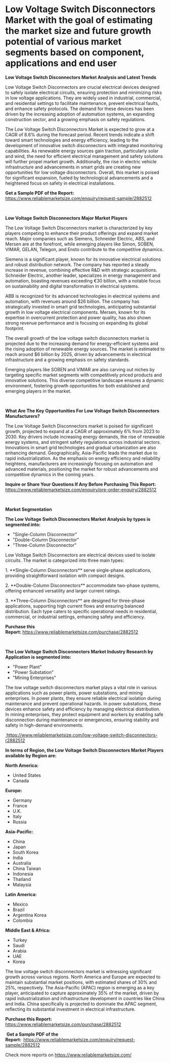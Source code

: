<p><h1>Low Voltage Switch Disconnectors Market with the goal of estimating the market size and future growth potential of various market segments based on component, applications and end user</h1></p><p><strong>Low Voltage Switch Disconnectors Market Analysis and Latest Trends</strong></p>
<p><p>Low Voltage Switch Disconnectors are crucial electrical devices designed to safely isolate electrical circuits, ensuring protection and minimizing risks in low voltage applications. They are widely used in industrial, commercial, and residential settings to facilitate maintenance, prevent electrical faults, and enhance safety protocols. The demand for these devices has been driven by the increasing adoption of automation systems, an expanding construction sector, and a growing emphasis on safety regulations.</p><p>The Low Voltage Switch Disconnectors Market is expected to grow at a CAGR of 8.6% during the forecast period. Recent trends indicate a shift toward smart technologies and energy efficiency, leading to the development of innovative switch disconnectors with integrated monitoring capabilities. As renewable energy sources gain traction, particularly solar and wind, the need for efficient electrical management and safety solutions will further propel market growth. Additionally, the rise in electric vehicle infrastructure and advancements in smart grids are creating new opportunities for low voltage disconnectors. Overall, this market is poised for significant expansion, fueled by technological advancements and a heightened focus on safety in electrical installations.</p></p>
<p><strong>Get a Sample PDF of the Report:&nbsp;</strong> <a href="https://www.reliablemarketsize.com/enquiry/request-sample/2882512?utm_campaign=3176&utm_medium=2&utm_source=Github&utm_content=ia&utm_term=13032025&utm_id=low-voltage-switch-disconnectors">https://www.reliablemarketsize.com/enquiry/request-sample/2882512</a></p>
<p>&nbsp;</p>
<p><strong>Low Voltage Switch Disconnectors Major Market Players</strong></p>
<p><p>The Low Voltage Switch Disconnectors market is characterized by key players competing to enhance their product offerings and expand market reach. Major companies such as Siemens, Schneider Electric, ABS, and Mersen are at the forefront, while emerging players like Simon, SOBEN, VIMAR, GELAN, Telegon, and Ensto contribute to the competitive dynamics.</p><p>Siemens is a significant player, known for its innovative electrical solutions and robust distribution network. The company has reported a steady increase in revenue, combining effective R&D with strategic acquisitions. Schneider Electric, another leader, specializes in energy management and automation, boasting revenues exceeding €30 billion, with a notable focus on sustainability and digital transformation in electrical systems.</p><p>ABB is recognized for its advanced technologies in electrical systems and automation, with revenues around $26 billion. The company has strategically invested in smart grid technologies, anticipating substantial growth in low voltage electrical components. Mersen, known for its expertise in overcurrent protection and power quality, has also shown strong revenue performance and is focusing on expanding its global footprint.</p><p>The overall growth of the low voltage switch disconnectors market is projected due to the increasing demand for energy-efficient systems and the rising adoption of renewable energy sources. The market is estimated to reach around $6 billion by 2025, driven by advancements in electrical infrastructure and a growing emphasis on safety standards.</p><p>Emerging players like SOBEN and VIMAR are also carving out niches by targeting specific market segments with competitively priced products and innovative solutions. This diverse competitive landscape ensures a dynamic environment, fostering growth opportunities for both established and emerging players in the market.</p></p>
<p>&nbsp;</p>
<p><strong>What Are The Key Opportunities For Low Voltage Switch Disconnectors Manufacturers?</strong></p>
<p><p>The Low Voltage Switch Disconnectors market is poised for significant growth, projected to expand at a CAGR of approximately 6% from 2023 to 2030. Key drivers include increasing energy demands, the rise of renewable energy systems, and stringent safety regulations across industrial sectors. Innovations in smart grid technologies and gradual urbanization are also enhancing demand. Geographically, Asia-Pacific leads the market due to rapid industrialization. As the emphasis on energy efficiency and reliability heightens, manufacturers are increasingly focusing on automation and advanced materials, positioning the market for robust advancements and competitive dynamics in the coming years.</p></p>
<p><strong>Inquire or Share Your Questions If Any Before Purchasing This Report:</strong> <a href="https://www.reliablemarketsize.com/enquiry/pre-order-enquiry/2882512?utm_campaign=3176&utm_medium=2&utm_source=Github&utm_content=ia&utm_term=13032025&utm_id=low-voltage-switch-disconnectors">https://www.reliablemarketsize.com/enquiry/pre-order-enquiry/2882512</a></p>
<p>&nbsp;</p>
<p><strong>Market Segmentation</strong></p>
<p><strong>The Low Voltage Switch Disconnectors Market Analysis by types is segmented into:</strong></p>
<p><ul><li>"Single-Column Disconnector"</li><li>"Double-Column Disconnector"</li><li>"Three-Column Disconnector"</li></ul></p>
<p><p>Low Voltage Switch Disconnectors are electrical devices used to isolate circuits. The market is categorized into three main types: </p><p>1. **Single-Column Disconnectors** serve single-phase applications, providing straightforward isolation with compact designs. </p><p>2. **Double-Column Disconnectors** accommodate two-phase systems, offering enhanced versatility and larger current ratings. </p><p>3. **Three-Column Disconnectors** are designed for three-phase applications, supporting high current flows and ensuring balanced distribution. Each type caters to specific operational needs in residential, commercial, or industrial settings, enhancing safety and efficiency.</p></p>
<p><strong>Purchase this Report:&nbsp;</strong><a href="https://www.reliablemarketsize.com/purchase/2882512?utm_campaign=3176&utm_medium=2&utm_source=Github&utm_content=ia&utm_term=13032025&utm_id=low-voltage-switch-disconnectors">https://www.reliablemarketsize.com/purchase/2882512</a></p>
<p>&nbsp;</p>
<p><strong>The Low Voltage Switch Disconnectors Market Industry Research by Application is segmented into:</strong></p>
<p><ul><li>"Power Plant"</li><li>"Power Substation"</li><li>"Mining Enterprises"</li></ul></p>
<p><p>The low voltage switch disconnectors market plays a vital role in various applications such as power plants, power substations, and mining enterprises. In power plants, they ensure reliable electrical isolation during maintenance and prevent operational hazards. In power substations, these devices enhance safety and efficiency by managing electrical distribution. In mining enterprises, they protect equipment and workers by enabling safe disconnection during maintenance or emergencies, ensuring stability and safety in high-demand environments.</p></p>
<p><a href="https://www.reliablemarketsize.com/low-voltage-switch-disconnectors-r2882512?utm_campaign=3176&utm_medium=2&utm_source=Github&utm_content=ia&utm_term=13032025&utm_id=low-voltage-switch-disconnectors">&nbsp;https://www.reliablemarketsize.com/low-voltage-switch-disconnectors-r2882512</a></p>
<p><strong>In terms of Region, the Low Voltage Switch Disconnectors Market Players available by Region are:</strong></p>
<p>
    <p> <strong> North America: </strong>
        <ul>
            <li>United States</li>
            <li>Canada</li>
        </ul>
        </p> 
    <p> <strong> Europe: </strong>
        <ul>
            <li>Germany</li>
            <li>France</li>
            <li>U.K.</li>
            <li>Italy</li>
            <li>Russia</li>
        </ul>
        </p> 
    <p> <strong> Asia-Pacific: </strong>
        <ul>
            <li>China</li>
            <li>Japan</li>
            <li>South Korea</li>
            <li>India</li>
            <li>Australia</li>
            <li>China Taiwan</li>
            <li>Indonesia</li>
            <li>Thailand</li>
            <li>Malaysia</li>
        </ul>
        </p> 
    <p> <strong> Latin America: </strong>
        <ul>
            <li>Mexico</li>
            <li>Brazil</li>
            <li>Argentina Korea</li>
            <li>Colombia</li>
        </ul>
        </p> 
    <p> <strong> Middle East & Africa: </strong>
        <ul>
            <li>Turkey</li>
            <li>Saudi</li>
            <li>Arabia</li>
            <li>UAE</li>
            <li>Korea</li>
        </ul>
    </p>
    </p>
<p><p>The low voltage switch disconnectors market is witnessing significant growth across various regions. North America and Europe are expected to maintain substantial market positions, with estimated shares of 30% and 25%, respectively. The Asia-Pacific (APAC) region is emerging as a key player, anticipated to capture approximately 35% of the market, driven by rapid industrialization and infrastructure development in countries like China and India. China specifically is projected to dominate the APAC segment, reflecting its substantial investment in electrical infrastructure.</p></p>
<p><strong>Purchase this Report: </strong><a href="https://www.reliablemarketsize.com/purchase/2882512?utm_campaign=3176&utm_medium=2&utm_source=Github&utm_content=ia&utm_term=13032025&utm_id=low-voltage-switch-disconnectors">https://www.reliablemarketsize.com/purchase/2882512</a></p>
<p>&nbsp;<strong>Get a Sample PDF of the Report:&nbsp;&nbsp;</strong><a href="https://www.reliablemarketsize.com/enquiry/request-sample/2882512?utm_campaign=3176&utm_medium=2&utm_source=Github&utm_content=ia&utm_term=13032025&utm_id=low-voltage-switch-disconnectors">https://www.reliablemarketsize.com/enquiry/request-sample/2882512</a></p>
<p><strong></strong></p>
<p>Check more reports on <a href="https://www.reliablemarketsize.com/?utm_campaign=3176&utm_medium=2&utm_source=Github&utm_content=ia&utm_term=13032025&utm_id=low-voltage-switch-disconnectors">https://www.reliablemarketsize.com/</a></p>